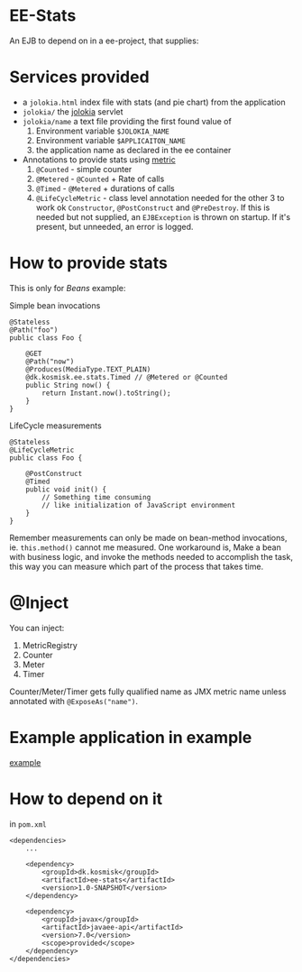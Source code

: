 # EE-Stats

An EJB to depend on in a ee-project, that supplies:

# Services provided

* a `jolokia.html` index file with stats (and pie chart) from the application
* `jolokia/` the [jolokia](http://jolokia.org/) servlet
* `jolokia/name` a text file providing the first found value of
    1. Environment variable `$JOLOKIA_NAME`
    1. Environment variable `$APPLICAITON_NAME`
    1. the application name as declared in the ee container
* Annotations to provide stats using [metric](https://metrics.dropwizard.io/)
    1. `@Counted` - simple counter
    1. `@Metered` - `@Counted` + Rate of calls
    1. `@Timed` - `@Metered` + durations of calls
    1. `@LifeCycleMetric` - class level annotation needed for the other 3
       to work ok `Constructor`, `@PostConstruct` and `@PreDestroy`. If this
       is needed but not supplied, an `EJBException` is thrown on startup. If
       it's present, but unneeded, an error is logged.

# How to provide stats

This is only for *Beans* example:

Simple bean invocations

    @Stateless
    @Path("foo")
    public class Foo {

        @GET
        @Path("now")
        @Produces(MediaType.TEXT_PLAIN)
        @dk.kosmisk.ee.stats.Timed // @Metered or @Counted
        public String now() {
            return Instant.now().toString();
        }
    }

LifeCycle measurements

    @Stateless
    @LifeCycleMetric
    public class Foo {

        @PostConstruct
        @Timed
        public void init() {
            // Something time consuming
            // like initialization of JavaScript environment
        }
    }

Remember measurements can only be made on bean-method invocations, ie.
`this.method()` cannot me measured.
One workaround is, Make a bean with business logic, and invoke the methods
needed to accomplish the task, this way you can measure which part of the
process that takes time.

# @Inject

You can inject:
 1. MetricRegistry
 1. Counter
 1. Meter
 1. Timer

Counter/Meter/Timer gets fully qualified name as JMX metric name unless annotated
with `@ExposeAs("name")`.

# Example application in example

[example](example/)

# How to depend on it

in `pom.xml`

    <dependencies>
        ...

        <dependency>
            <groupId>dk.kosmisk</groupId>
            <artifactId>ee-stats</artifactId>
            <version>1.0-SNAPSHOT</version>
        </dependency>

        <dependency>
            <groupId>javax</groupId>
            <artifactId>javaee-api</artifactId>
            <version>7.0</version>
            <scope>provided</scope>
        </dependency>
    </dependencies>
